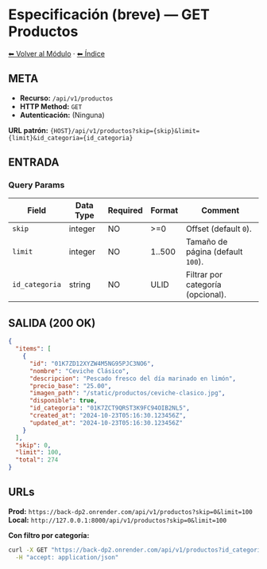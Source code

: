 # Especificación (breve) — GET Productos

[⬅ Volver al Módulo](../README.md) · [⬅ Índice](../../../README.md)

## META

- **Recurso:** `/api/v1/productos`
- **HTTP Method:** `GET`
- **Autenticación:** (Ninguna)

**URL patrón:** `{HOST}/api/v1/productos?skip={skip}&limit={limit}&id_categoria={id_categoria}`

## ENTRADA

### Query Params

| Field | Data Type | Required | Format | Comment |
|-------|-----------|----------|--------|---------|
| `skip` | integer | NO | >=0 | Offset (default `0`). |
| `limit` | integer | NO | 1..500 | Tamaño de página (default `100`). |
| `id_categoria` | string | NO | ULID | Filtrar por categoría (opcional). |

## SALIDA (200 OK)

```json
{
  "items": [
    {
      "id": "01K7ZD12XYZW4M5NG95PJC3NO6",
      "nombre": "Ceviche Clásico",
      "descripcion": "Pescado fresco del día marinado en limón",
      "precio_base": "25.00",
      "imagen_path": "/static/productos/ceviche-clasico.jpg",
      "disponible": true,
      "id_categoria": "01K7ZCT9QRST3K9FC94OIB2NL5",
      "created_at": "2024-10-23T05:16:30.123456Z",
      "updated_at": "2024-10-23T05:16:30.123456Z"
    }
  ],
  "skip": 0,
  "limit": 100,
  "total": 274
}
```

## URLs

**Prod:** `https://back-dp2.onrender.com/api/v1/productos?skip=0&limit=100`  
**Local:** `http://127.0.0.1:8000/api/v1/productos?skip=0&limit=100`

**Con filtro por categoría:**
```bash
curl -X GET "https://back-dp2.onrender.com/api/v1/productos?id_categoria=01K7ZCT9QRST3K9FC94OIB2NL5" \
  -H "accept: application/json"
```
